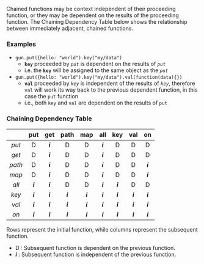 

Chained functions may be context independent of their proceeding function, or they may be dependent on the results of the proceeding function.  The Chaining Dependency Table below shows the relationship between immediately adjacent, chained functions.  

### Examples
  - ```gun.put({hello: "world").key("my/data")``` 
    - **```key```** proceeded by *```put```* is dependent on the results of *```put```*
    -  i.e. the **```key```** will be assigned to the same object as the *```put```*
  - ```gun.put({hello: "world").key("my/data").val(function(data){})``` 
    - **```val```** proceeded by *```key```* is independent of the results of *```key```*, therefore ```val``` will work its way back to the previous dependent function, in this case the ```put``` function
    - i.e., both ```key``` and ```val``` are dependent on the results of ```put```


### Chaining Dependency Table

|        |  put  |  get  |  path |  map  |  all  |  key  |  val  |  on   |
|:------:|:-----:|:-----:|:-----:|:-----:|:-----:|:-----:|:-----:|:-----:|
| *put*  |   D   |***i***|   D   |   D   |***i***|   D   |   D   |   D   |
| *get*  |   D   |***i***|   D   |   D   |***i***|   D   |   D   |   D   |
| *path* |   D   |***i***|   D   |   D   |***i***|   D   |   D   |***i***|
| *map*  |   D   |***i***|   D   |   D   |***i***|   D   |   D   |***i***|
| *all*  |***i***|***i***|   D   |   D   |***i***|***i***|   D   |   D   |
| *key*  |***i***|***i***|***i***|***i***|***i***|***i***|***i***|***i***|
| *val*  |***i***|***i***|***i***|***i***|***i***|***i***|***i***|***i***|
| *on*   |***i***|***i***|***i***|***i***|***i***|***i***|***i***|***i***|

Rows represent the initial function, while columns represent the subsequent function.
  - D : Subsequent function is dependent on the previous function.  
  - ***i*** : Subsequent function is independent of the previous function.  
